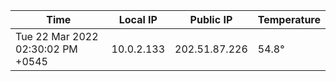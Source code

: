 | Time     | Local IP | Public IP | Temperature |
| ----------- | ----------- | ----------- | ----------- |
| Tue 22 Mar 2022 02:30:02 PM +0545      | 10.0.2.133     | 202.51.87.226  | 54.8° |
